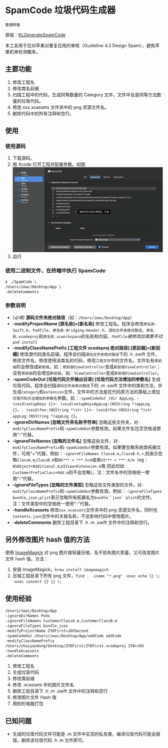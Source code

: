 # SpamCode 垃圾代码生成器 
`整理转载`

原版：[KLGenerateSpamCode](https://github.com/klaus01/KLGenerateSpamCode)

本工具用于应对苹果对重复应用的审核（Guideline 4.3 Design Spam），避免苹果机审检测概率。

## 主要功能
1. 修改工程名
2. 修改类名前缀
3. 扫描工程中的代码，生成同等数量的 Category 文件，文件中及是同等方法数量的垃圾代码。
4. 修改 xxx.xcassets 文件夹中的 png 资源文件名。
5. 删除代码中的所有注释和空行。

## 使用
### 使用源码
1. 下载源码。
2. 用 Xcode 打开工程并配置参数。如图![配置参数](https://github.com/oneyian/SpamCode/raw/master/README.png)
3. 运行

### 使用二进制文件，在终端中执行 SpamCode
```
$ ./SpamCode \
/Users/imac/Desktop/App \
-deleteComments
```

### 参数说明
- *(必填)* **源码文件夹绝对路径**（如：`/Users/imac/Desktop/App`）
- **-modifyProjectName [原名称]>[新名称]** 修改工程名。程序会修改`原名称-Swift.h`、`Podfile`、`原名称-Bridging-Header.h`、`源码文件夹绝对路径`、`原名称.xcodeproj`和`原名称.xcworkspace`的名称和内容。*`Podfile`被修改后需要手动`pod install`*
- **-modifyClassNamePrefix [工程文件 xcodeproj 绝对路径] [原前缀]>[新前缀]** 修改源代码类名前缀。程序会扫描`源码文件夹绝对路径`下的 .h .swift 文件，修改文件名，修改使用该类名的代码，修改`工程文件`中的文件名。文件名有`原前缀`的会修改成`新前缀`，如：`原前缀ViewController`变成`新前缀ViewController`；没有`原前缀`的会增加`新前缀`，如：`ViewController`变成`新前缀ViewController`。
- **-spamCodeOut [垃圾代码文件输出目录] [垃圾代码方法增加的参数名]** 生成垃圾代码。程序会扫描`源码文件夹绝对路径`下的 .m .swift 文件中的类和方法，并生成`category`和`extension`文件，文件中的方法是在代码原方法的基础上增加`垃圾代码方法增加的参数名`参数。如：`-spamCodeOut /dir AppLog`，`- (void)setupKeys {}`>`- (void)setupKeysAppLog:(NSString *)appLog {}`，`- (void)foo:(NSString *)str {}`>`- (void)foo:(NSString *)str appLog:(NSString *)appLog {}`。
- **-ignoreDirNames [忽略文件夹名称字符串]** 忽略这些文件夹，对`-modifyClassNamePrefix`和`-spamCodeOut`参数有效。如果文件名包含空格请使用“-”代替。
- **-ignoreFileNames [忽略的文件名]** 忽略这些文件，对`-modifyClassNamePrefix`和`-spamCodeOut`参数有效。如果要忽略系统类拓展文件，可用“+”代替。例如：`-ignoreFileNames ClassA.m,ClassB.h,+`,则表示忽略`ClassA.m`,`ClassB.h`和`NS*** + ***.h/m`或者`UI*** + ***.h/m`（eg：`NSObject+Additional.m`,`UIView+Extension.m`等,但此时如`CustomerPrefixClass+Add.m`则不会忽略）。注：文件名中的空格统一使用“-”代替。
- **-ignoreFileTypes [忽略的文件类型]**  忽略这些文件类型的文件，对`-modifyClassNamePrefix`和`-spamCodeOut`参数有效。例如：`-ignoreFileTypes bundle,json,plist`表示忽略所有拓展名为`bundle``json``plist`的文件。注：文件类型中的空格统一使用“-”代替。
- **-handleXcassets** 修改`xxx.xcassets`文件夹中的 png 资源文件名，同时也`Contents.json`文件中的关联名称，不会影响代码中使用图片。
- **-deleteComments** 删除工程目录下 .h .m .swift 文件中的注释和空行。

## 另外修改图片 hash 值的方法
使用 [ImageMagick](http://www.imagemagick.org/) 对 png 图片做轻量压缩，及不损失图片质量，又可改变图片文件 hash 值。方法：
1. 安装 ImageMagick，`brew install imagemagick`
2. 压缩工程目录下所有 png 文件，`find . -iname "*.png" -exec echo {} \; -exec convert {} {} \;`

## 使用经验
```
/Users/imac/Desktop/App
-ignoreDirNames Pods
-ignoreFileNames CustomerClassA.m,CustomerClassB.m
-ignoreFileTypes bundle,json
-modifyProjectName ZYDFirst>JDXSecond
-spamCodeOut /Users/imac/Desktop/App/addCode addCode
-modifyClassNamePrefix /Users/zhaiyaodong/Desktop/ZYDFirst/ZYDFirst.xcodeproj ZYD>JDX
-handleXcassets
-deleteComments
```
1. 修改工程名
2. 生成垃圾代码
3. 修改类前缀
4. 修改 .xcassets 中的图片文件名
5. 删除工程目录下 .h .m .swift 文件中的注释和空行
6. 修改图片文件 Hash 值
7. 用别的电脑打包


## 已知问题
- 生成的垃圾代码文件可能是 .m 文件中实现的私有类，编译垃圾代码可能会报错，删除该垃圾代码 .h .m 文件即可。

